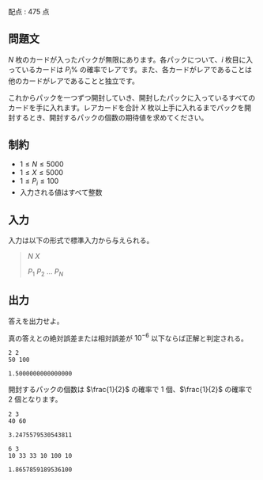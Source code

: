 配点 : $475$ 点

## 問題文

$N$ 枚のカードが入ったパックが無限にあります。各パックについて、$i$ 枚目に入っているカードは $P_i\%$ の確率でレアです。また、各カードがレアであることは他のカードがレアであることと独立です。

これからパックを一つずつ開封していき、開封したパックに入っているすべてのカードを手に入れます。レアカードを合計 $X$ 枚以上手に入れるまでパックを開封するとき、開封するパックの個数の期待値を求めてください。

## 制約

- $1 \leq N \leq 5000$
- $1 \leq X \leq 5000$
- $1 \leq P_i \leq 100$
- 入力される値はすべて整数

## 入力

入力は以下の形式で標準入力から与えられる。

> $N$ $X$
> 
> $P_1$ $P_2$ $\ldots$ $P_N$

## 出力

答えを出力せよ。

真の答えとの絶対誤差または相対誤差が $10^{-6}$ 以下ならば正解と判定される。

```input1
2 2
50 100
```

```output1
1.5000000000000000
```

開封するパックの個数は $\frac{1}{2}$ の確率で $1$ 個、$\frac{1}{2}$ の確率で $2$ 個となります。

```input2
2 3
40 60
```

```output2
3.2475579530543811
```

```input3
6 3
10 33 33 10 100 10
```

```output3
1.8657859189536100
```
